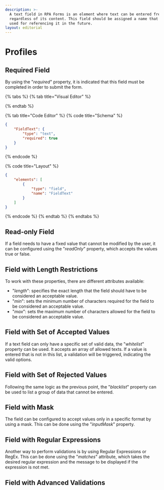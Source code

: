 ```yaml
---
description: >-
  A text field in RPA Forms is an element where text can be entered freely,
  regardless of its content. This field should be assigned a name that will be
  used for referencing it in the future.
layout: editorial
---
```


# Profiles

## Required Field

By using the "_required_" property, it is indicated that this field must be completed in order to submit the form.

{% tabs %}
{% tab title="Visual Editor" %}

{% endtab %}

{% tab title="Code Editor" %}
{% code title="Schema" %}
```json
{
    "FieldText": {
        "type": "text",
        "required": true
    }
}
```
{% endcode %}

{% code title="Layout" %}
```json
{
    "elements": [
        {
            "type": "field",
            "name": "FieldText"
        }
    ]
}
```
{% endcode %}
{% endtab %}
{% endtabs %}



## Read-only Field

If a field needs to have a fixed value that cannot be modified by the user, it can be configured using the "_readOnly_" property, which accepts the values true or false.

## Field with Length Restrictions

To work with these properties, there are different attributes available:

* "_length_": specifies the exact length that the field should have to be considered an acceptable value.
* "_min_": sets the minimum number of characters required for the field to be considered an acceptable value.
* "_max_": sets the maximum number of characters allowed for the field to be considered an acceptable value.

## Field with Set of Accepted Values

If a text field can only have a specific set of valid data, the "_whitelist_" property can be used. It accepts an array of allowed texts. If a value is entered that is not in this list, a validation will be triggered, indicating the valid options.

## Field with Set of Rejected Values

Following the same logic as the previous point, the "_blacklist_" property can be used to list a group of data that cannot be entered.

## Field with Mask

The field can be configured to accept values only in a specific format by using a mask. This can be done using the "_inputMask_" property.

## Field with Regular Expressions

Another way to perform validations is by using Regular Expressions or RegEx. This can be done using the "_matches_" attribute, which takes the desired regular expression and the message to be displayed if the expression is not met.

## Field with Advanced Validations

&#x20;
